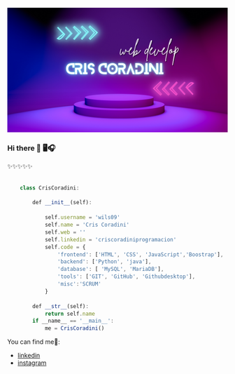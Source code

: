 ![marcado 1](/img/banner%20github.png)

### Hi there 👋 🖥️🎧
✨✨✨✨✨
```javascript

    class CrisCoradini:

        def __init__(self):
        
            self.username = 'wils09'
            self.name = 'Cris Coradini'
            self.web = ''
            self.linkedin = 'criscoradiniprogramacion'
            self.code = {
                'frontend': ['HTML', 'CSS', 'JavaScript','Boostrap'],
                'backend': ['Python', 'java'],
                'database': [ 'MySQL', 'MariaDB'],
                'tools': ['GIT', 'GitHub', 'Githubdesktop'],
                'misc':'SCRUM'
            }

        def __str__(self):
            return self.name
        if __name__ == '__main__':
            me = CrisCoradini()
```
You can find me📡:
- [linkedin](http://www.linkedin.com/in/criscoradiniprogramacion)
- [instagram](https://instagram.com/wilsoncris09)


<!--


**wils09/wils09** is a  _special_ ✨ repository because its `README.md` (this file) appears on your GitHub profile.

Here are some ideas to get you started:

- 🔭 I’m currently working on ...
- 🌱 I’m currently learning ...
- 👯 I’m looking to collaborate on ...
- 🤔 I’m looking for help with ...
- 💬 Ask me about ...
- 📫 How to reach me: ...
- 😄 Pronouns: ...
- ⚡ Fun fact: ...
-->
